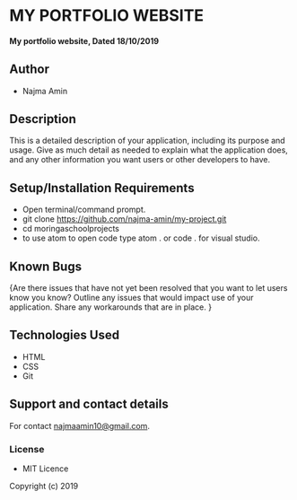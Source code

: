 # MY PORTFOLIO WEBSITE

#### My portfolio website, Dated 18/10/2019

## Author

- Najma Amin

## Description

This is a detailed description of your application, including its purpose and usage. Give as much detail as needed to explain what the application does, and any other information you want users or other developers to have.

## Setup/Installation Requirements

- Open terminal/command prompt.
- git clone https://github.com/najma-amin/my-project.git
- cd moringaschoolprojects
- to use atom to open code type atom . or code . for visual studio.

## Known Bugs

{Are there issues that have not yet been resolved that you want to let users know you know? Outline any issues that would impact use of your application. Share any workarounds that are in place. }

## Technologies Used

- HTML
- CSS
- Git

## Support and contact details

For contact najmaamin10@gmail.com.

### License

- MIT Licence

Copyright (c) 2019
